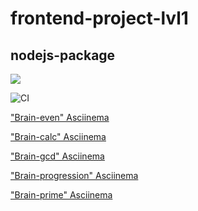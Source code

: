 # frontend-project-lvl1

## nodejs-package


<a href="https://codeclimate.com/github/codeclimate/codeclimate/maintainability"><img src="https://api.codeclimate.com/v1/badges/a99a88d28ad37a79dbf6/maintainability" /></a>

![CI](https://github.com/sergey-ss-solovyov/frontend-project-lvl1/workflows/CI/badge.svg)

<a href="https://asciinema.org/a/g3QIRjkzGvjlHozzYkAVinFSC">"Brain-even" Asciinema</a>

<a href="https://asciinema.org/a/YaB0AyQaONFTXBN0lqXx2OBqk">"Brain-calc" Asciinema</a>

<a href="https://asciinema.org/a/8DNYWr6FNF4qKLZLIssmWnmUR">"Brain-gcd" Asciinema</a>

<a href="https://asciinema.org/a/K33ctoZxHZaBzt3g8ATaWFL6I">"Brain-progression" Asciinema</a>

<a href="https://asciinema.org/a/fcWX70of1UoDTHH6NZfTtdJN0">"Brain-prime" Asciinema</a>
